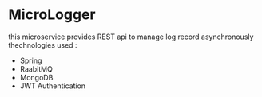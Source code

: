 # MicroLogger
this microservice provides REST api to manage log record asynchronously<br/>
thechnologies used :<br/>
  - Spring<br/>
  - RaabitMQ<br/>
  - MongoDB<br/>
  - JWT Authentication<br/>
